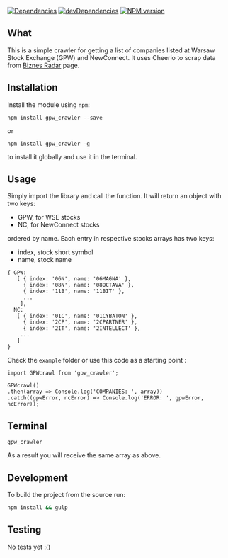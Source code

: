 [![Dependencies](https://david-dm.org/siemiatj/gpw_crawler.svg)](https://david-dm.org/siemiatj/gpw_crawler)
[![devDependencies](https://david-dm.org/siemiatj/gpw_crawler/dev-status.svg)](https://david-dm.org/siemiatj/gpw_crawler#info=devDependencies&view=table)
[![NPM version](https://badge.fury.io/js/gpw_crawler.svg)](https://badge.fury.io/js/gpw_crawler.svg)

## What

This is a simple crawler for getting a list of companies listed at Warsaw Stock Exchange (GPW) and NewConnect. It uses Cheerio to scrap data from [Biznes Radar](http://biznesradar.pl) page.

## Installation

Install the module using `npm`:

```
npm install gpw_crawler --save
```

or

```
npm install gpw_crawler -g
```

to install it globally and use it in the terminal.

## Usage

Simply import the library and call the function. It will return an object with two keys:
* GPW, for WSE stocks
* NC, for NewConnect stocks

ordered by name. Each entry in respective stocks arrays has two keys:
* index, stock short symbol
* name, stock name

```
{ GPW: 
   [ { index: '06N', name: '06MAGNA' },
     { index: '08N', name: '08OCTAVA' },
     { index: '11B', name: '11BIT' },
     ...
    ],
  NC:
   [ { index: '01C', name: '01CYBATON' },
     { index: '2CP', name: '2CPARTNER' },
     { index: '2IT', name: '2INTELLECT' },
    ...
   ]
}
```

Check the `example` folder or use this code as a starting point :

```
import GPWcrawl from 'gpw_crawler';

GPWcrawl()
.then(array => Console.log('COMPANIES: ', array))
.catch((gpwError, ncError) => Console.log('ERROR: ', gpwError, ncError));
```

## Terminal

`gpw_crawler`

As a result you will receive the same array as above.

## Development

To build the project from the source run:

```bash
npm install && gulp
```

## Testing

No tests yet :()